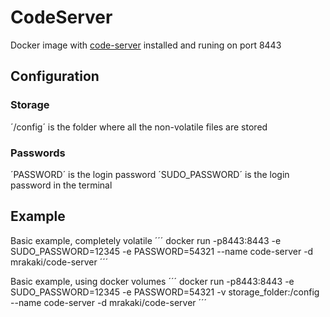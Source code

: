 # CodeServer
Docker image with [code-server](https://github.com/coder/code-server) installed and runing on port 8443

## Configuration

### Storage
´/config´ is the folder where all the non-volatile files are stored

### Passwords
´PASSWORD´ is the login password
´SUDO_PASSWORD´ is the login password in the terminal


## Example
Basic example, completely volatile
´´´
docker run -p8443:8443 -e SUDO_PASSWORD=12345 -e PASSWORD=54321 --name code-server -d mrakaki/code-server
´´´


Basic example, using docker volumes
´´´
docker run -p8443:8443 -e SUDO_PASSWORD=12345 -e PASSWORD=54321 -v storage_folder:/config --name code-server -d mrakaki/code-server
´´´
